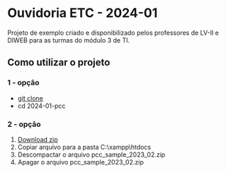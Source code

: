 # Ouvidoria ETC - 2024-01

Projeto de exemplo criado e disponibilizado pelos professores de LV-II e DIWEB para as turmas do módulo 3 de TI.

## Como utilizar o projeto

### 1 - opção
- [git clone](https://github.com/RoniePetersonDF2/2024-01-pcc/tree/main/)
- cd 2024-01-pcc

### 2 - opção
1. [Download zip](https://github.com/RoniePetersonDF2/2024-01-pcc/archive/refs/heads/main.zip)
2. Copiar arquivo para a pasta C:\xampp\htdocs
3. Descompactar o arquivo pcc_sample_2023_02.zip
4. Apagar o arquivo pcc_sample_2023_02.zip

